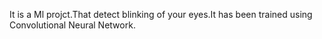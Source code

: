 It is a Ml projct.That detect blinking of your eyes.It has been trained using Convolutional Neural Network.
